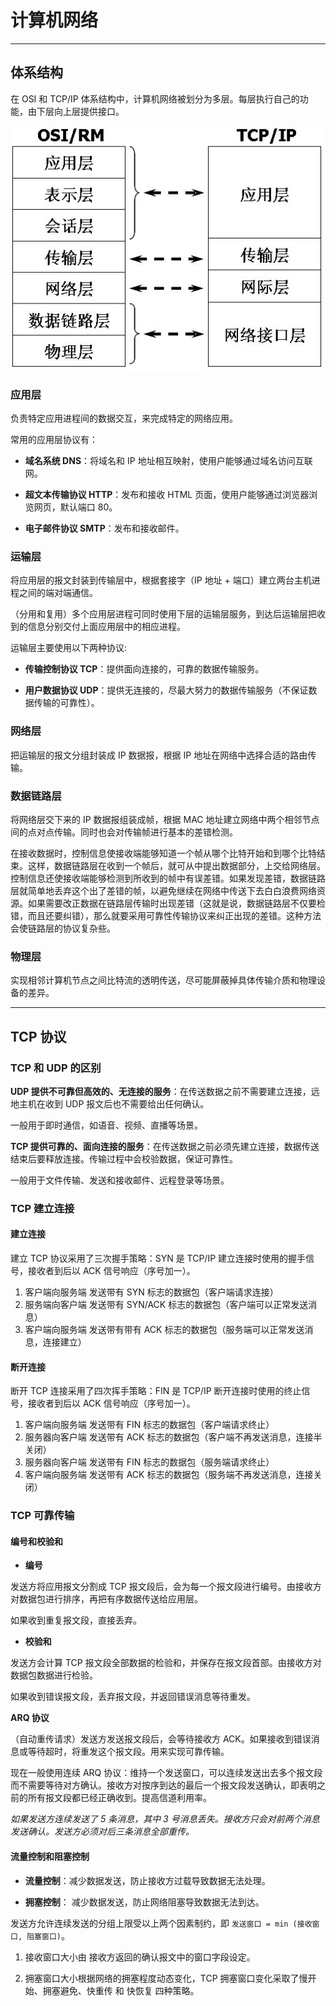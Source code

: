 # 计算机网络

---

## 体系结构

在 OSI 和 TCP/IP 体系结构中，计算机网络被划分为多层。每层执行自己的功能，由下层向上层提供接口。

![体系结构](体系结构.jpg)

### 应用层

负责特定应用进程间的数据交互，来完成特定的网络应用。

常用的应用层协议有：

- **域名系统 DNS**：将域名和 IP 地址相互映射，使用户能够通过域名访问互联网。

- **超文本传输协议 HTTP**：发布和接收 HTML 页面，使用户能够通过浏览器浏览网页，默认端口 80。

- **电子邮件协议 SMTP**：发布和接收邮件。


### 运输层

将应用层的报文封装到传输层中，根据套接字（IP 地址 + 端口）建立两台主机进程之间的端对端通信。

（分用和复用）多个应用层进程可同时使用下层的运输层服务，到达后运输层把收到的信息分别交付上面应用层中的相应进程。

运输层主要使用以下两种协议:

- **传输控制协议 TCP**：提供面向连接的，可靠的数据传输服务。
  
- **用户数据协议 UDP**：提供无连接的，尽最大努力的数据传输服务（不保证数据传输的可靠性）。


### 网络层

把运输层的报文分组封装成 IP 数据报，根据 IP 地址在网络中选择合适的路由传输。

### 数据链路层

将网络层交下来的 IP 数据报组装成帧，根据 MAC 地址建立网络中两个相邻节点间的点对点传输。同时也会对传输帧进行基本的差错检测。

在接收数据时，控制信息使接收端能够知道一个帧从哪个比特开始和到哪个比特结束。这样，数据链路层在收到一个帧后，就可从中提出数据部分，上交给网络层。 控制信息还使接收端能够检测到所收到的帧中有误差错。如果发现差错，数据链路层就简单地丢弃这个出了差错的帧，以避免继续在网络中传送下去白白浪费网络资源。如果需要改正数据在链路层传输时出现差错（这就是说，数据链路层不仅要检错，而且还要纠错），那么就要采用可靠性传输协议来纠正出现的差错。这种方法会使链路层的协议复杂些。

### 物理层

实现相邻计算机节点之间比特流的透明传送，尽可能屏蔽掉具体传输介质和物理设备的差异。

---

## TCP 协议

###  TCP 和 UDP 的区别


**UDP 提供不可靠但高效的、无连接的服务**：在传送数据之前不需要建立连接，远地主机在收到 UDP 报文后也不需要给出任何确认。

一般用于即时通信，如语音、视频、直播等场景。

**TCP 提供可靠的、面向连接的服务**：在传送数据之前必须先建立连接，数据传送结束后要释放连接。传输过程中会校验数据，保证可靠性。

一般用于文件传输、发送和接收邮件、远程登录等场景。


### TCP 建立连接

#### 建立连接

建立 TCP 协议采用了三次握手策略：SYN 是 TCP/IP 建立连接时使用的握手信号，接收者到后以 ACK 信号响应（序号加一）。

1. 客户端向服务端 发送带有 SYN 标志的数据包（客户端请求连接）
2. 服务端向客户端 发送带有 SYN/ACK 标志的数据包（客户端可以正常发送消息）
3. 客户端向服务端 发送带有带有 ACK 标志的数据包（服务端可以正常发送消息，连接建立）


#### 断开连接

断开 TCP 连接采用了四次挥手策略：FIN 是 TCP/IP 断开连接时使用的终止信号，接收者到后以 ACK 信号响应（序号加一）。

1. 客户端向服务端 发送带有 FIN 标志的数据包（客户端请求终止）
2. 服务器向客户端 发送带有 ACK 标志的数据包（客户端不再发送消息，连接半关闭）
3. 服务器向客户端 发送带有 FIN 标志的数据包（服务端请求终止）
4. 客户端向服务端 发送带有 ACK 标志的数据包（服务端不再发送消息，连接关闭）


### TCP 可靠传输

#### 编号和校验和

- **编号**

发送方将应用报文分割成 TCP 报文段后，会为每一个报文段进行编号。由接收方对数据包进行排序，再把有序数据传送给应用层。

如果收到重复报文段，直接丢弃。

- **校验和**

发送方会计算 TCP 报文段全部数据的检验和，并保存在报文段首部。由接收方对数据包数据进行检验。

如果收到错误报文段，丢弃报文段，并返回错误消息等待重发。

**ARQ 协议**

（自动重传请求）发送方发送报文段后，会等待接收方 ACK。如果接收到错误消息或等待超时，将重发这个报文段。用来实现可靠传输。

现在一般使用连续 ARQ 协议：维持一个发送窗口，可以连续发送出去多个报文段而不需要等待对方确认。接收方对按序到达的最后一个报文段发送确认，即表明之前的所有报文段都已经正确收到。提高信道利用率。

*如果发送方连续发送了 5 条消息，其中 3 号消息丢失。接收方只会对前两个消息发送确认。发送方必须对后三条消息全部重传。*

#### 流量控制和阻塞控制

- **流量控制**：减少数据发送，防止接收方过载导致数据无法处理。

- **拥塞控制**： 减少数据发送，防止网络阻塞导致数据无法到达。

发送方允许连续发送的分组上限受以上两个因素制约，即 `发送窗口 = min (接收窗口, 阻塞窗口)`。

1. 接收窗口大小由 接收方返回的确认报文中的窗口字段设定。

2. 拥塞窗口大小根据网络的拥塞程度动态变化，TCP 拥塞窗口变化采取了慢开始、拥塞避免、快重传 和 快恢复 四种策略。





